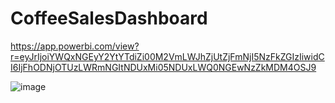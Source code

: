 # CoffeeSalesDashboard

https://app.powerbi.com/view?r=eyJrIjoiYWQxNGEyY2YtYTdiZi00M2VmLWJhZjUtZjFmNjI5NzFkZGIzIiwidCI6IjFhODNjOTUzLWRmNGItNDUxMi05NDUxLWQ0NGEwNzZkMDM4OSJ9

![image](https://github.com/user-attachments/assets/7445a6b5-7ef2-42a8-94ee-f452f8f29b90)

